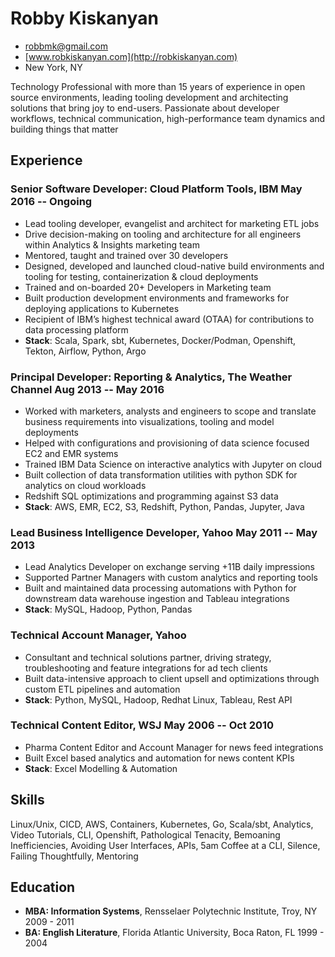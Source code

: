 <!-- The (first) h1 will be used as the <title> of the HTML page -->
# Robby Kiskanyan

<!-- The unordered list immediately after the h1 will be formatted on a single
line. It is intended to be used for contact details -->
- <robbmk@gmail.com>
- [www.robkiskanyan.com](http://robkiskanyan.com)
- New York, NY

<!-- The paragraph after the h1 and ul and before the first h2 is optional. It
is intended to be used for a short summary. -->
Technology Professional with more than 15 years of experience in open source
environments, leading tooling development and architecting solutions that bring
joy to end-users. Passionate about developer workflows, technical
communication, high-performance team dynamics and building things that matter

## Experience

<!-- You have to wrap the "left" and "right" half of these headings in spans by
hand -->
### <span>Senior Software Developer: Cloud Platform Tools, IBM</span> <span>May 2016 -- Ongoing</span>

 - Lead tooling developer, evangelist and architect for marketing ETL jobs
 - Drive decision-making on tooling and architecture for all engineers within
   Analytics & Insights marketing team
 - Mentored, taught and trained over 30 developers
 - Designed, developed and launched cloud-native build environments and tooling
   for testing, containerization & cloud deployments
 - Trained and on-boarded 20+ Developers in Marketing team
 - Built production development environments and frameworks for deploying applications to Kubernetes
 - Recipient of IBM’s highest technical award (OTAA) for contributions to data processing platform
 - **Stack**: Scala, Spark, sbt, Kubernetes, Docker/Podman, Openshift, Tekton, Airflow, Python, Argo

### <span>Principal Developer: Reporting & Analytics, The Weather Channel</span> <span>Aug 2013 -- May 2016</span>

 - Worked with marketers, analysts and engineers to scope and translate
   business requirements into visualizations, tooling and model deployments
 - Helped with configurations and provisioning of data science focused EC2 and EMR systems
 - Trained IBM Data Science on interactive analytics with Jupyter on cloud
 - Built collection of data transformation utilities with python SDK for analytics on cloud workloads
 - Redshift SQL optimizations and programming against S3 data 
 - **Stack**: AWS, EMR, EC2, S3, Redshift, Python, Pandas, Jupyter, Java

### <span>Lead Business Intelligence Developer, Yahoo</span> <span>May 2011 -- May 2013</span>

 - Lead Analytics Developer on exchange serving +11B daily impressions
 - Supported Partner Managers with custom analytics and reporting tools
 - Built and maintained data processing automations with Python for downstream
   data warehouse ingestion and Tableau integrations 
 - **Stack**: MySQL, Hadoop, Python, Pandas


### <span>Technical Account Manager, Yahoo</span>

 - Consultant and technical solutions partner, driving strategy,
   troubleshooting and feature integrations for ad tech clients
 - Built data-intensive approach to client upsell and optimizations through
   custom ETL pipelines and automation
 - **Stack**: Python, MySQL, Hadoop, Redhat Linux, Tableau, Rest API

### <span>Technical Content Editor, WSJ</span> <span>May 2006 -- Oct 2010</span>

 - Pharma Content Editor and Account Manager for news feed integrations
 - Built Excel based analytics and automation for news content KPIs
 - **Stack**: Excel Modelling & Automation

## Skills

Linux/Unix, CICD, AWS, Containers, Kubernetes, Go, Scala/sbt, Analytics, Video
Tutorials, CLI, Openshift, Pathological Tenacity, Bemoaning Inefficiencies,
Avoiding User Interfaces, APIs, 5am Coffee at a CLI, Silence, Failing
Thoughtfully, Mentoring

## Education

- **MBA: Information Systems**, Rensselaer Polytechnic Institute, Troy, NY 2009 - 2011
- **BA: English Literature**, Florida Atlantic University, Boca Raton, FL 1999 - 2004
